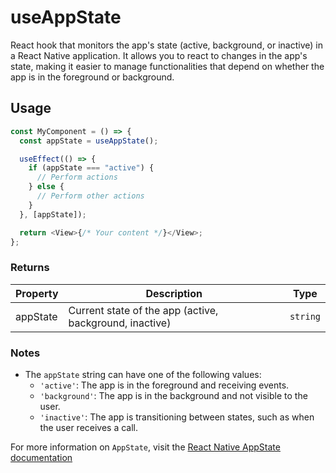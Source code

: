# useAppState

React hook that monitors the app's state (active, background, or inactive) in a React Native application. It allows you to react to changes in the app's state, making it easier to manage functionalities that depend on whether the app is in the foreground or background.

## Usage

```typescript
const MyComponent = () => {
  const appState = useAppState();

  useEffect(() => {
    if (appState === "active") {
      // Perform actions
    } else {
      // Perform other actions
    }
  }, [appState]);

  return <View>{/* Your content */}</View>;
};
```

### Returns

| Property | Description                                             | Type     |
| -------- | ------------------------------------------------------- | -------- |
| appState | Current state of the app (active, background, inactive) | `string` |

### Notes

- The `appState` string can have one of the following values:
  - `'active'`: The app is in the foreground and receiving events.
  - `'background'`: The app is in the background and not visible to the user.
  - `'inactive'`: The app is transitioning between states, such as when the user receives a call.

For more information on `AppState`, visit the [React Native AppState documentation](https://reactnative.dev/docs/appstate)
